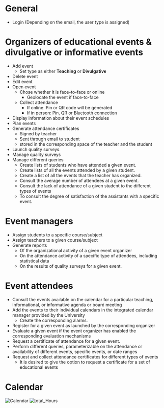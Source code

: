 # General
* Login (Depending on the email, the user type is assigned)

# Organizers of educational events &  divulgative or informative events
* Add event
  * Set type as either **Teaching** or **Divulgative**
* Delete event
* Edit event
* Open event
  * Chose whether it is face-to-face or online
    * Geolocate the event if face-to-face
  * Collect attendance
    * If online: Pin or QR code will be generated
    * If in person: Pin, QR or Bluetooth connection
* Display information about their event schedules
* Plan events
* Generate attendance certificates
  * Signed by teacher
  * Sent through email to student
  * stored in the corresponding space of the teacher and the student
* Launch quality surveys
* Manage quality surveys
* Manage different queries
  * Create lists of students who have attended a given event.
  * Create lists of all the events attended by a given student.
  * Create a list of all the events that the teacher has organized.
  * Consult the average number of attendees at a given event.
  * Consult the lack of attendance of a given student to the different types of events
  * To consult the degree of satisfaction of the assistants with a specific event.

# Event managers
* Assign students to a specific course/subject
* Assign teachers to a given course/subject
* Generate reports
  * Of the organizational activity of a given event organizer
  * On the attendance activity of a specific type of attendees, including statistical data
  * On the results of quality surveys for a given event.

# Event attendees
* Consult the events available on the calendar for a particular teaching, informational, or informative agenda or board meeting
* Add the events to their individual calendars in the integrated calendar manager provided by the University
  * Create the corresponding alarms.
* Register for a given event as launched by the corresponding organizer
* Evaluate a given event if the event organizer has enabled the corresponding evaluation mechanisms
* Request a certificate of attendance for a given event.
* Perform different queries, parameterizable on the attendance or availability of different events, specific events, or date ranges
* Request and collect attendance certificates for different types of events
  * It is desired to give the option to request a certificate for a set of educational events

# Calendar 

![Calendar](https://github.com/AlejandroHoyo/Test/assets/146176265/3489ee0c-40e4-45fd-be6a-dedfe3f41563)
![total_Hours](https://github.com/AlejandroHoyo/Test/assets/146176265/7000bd8c-e8a0-4e98-a1ca-43eed87328cb)
